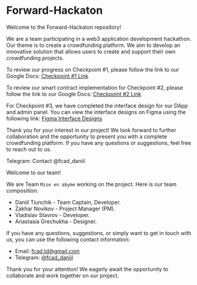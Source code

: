 # Forward-Hackaton

Welcome to the Forward-Hackaton repository!

We are a team participating in a web3 application development hackathon. Our theme is to create a crowdfunding platform. We aim to develop an innovative solution that allows users to create and support their own crowdfunding projects.

To review our progress on Checkpoint #1, please follow the link to our Google Docs: [Checkpoint #1 Link](https://docs.google.com/document/d/1m-dAice44uD48PZF53rWinej_RXuBy6fGPS0QO-IOCw/edit?usp=sharing)

To review our smart contract implementation for Checkpoint #2, please follow the link to our Google Docs: [Checkpoint #2 Link](https://docs.google.com/document/d/1k1I9rhdx6CZPfhvV3q4XKDxBevuCcuUQPZgQrRuPsxQ/edit?usp=sharing)

For Checkpoint #3, we have completed the interface design for our DApp and admin panel. You can view the interface designs on Figma using the following link: [Figma Interface Designs](https://www.figma.com/file/pbrWBZI1gKgpiW2PqZuBR9/Forward?type=design&node-id=0%3A1&mode=design&t=12wWxOQ37jbG99UX-1)

Thank you for your interest in our project! We look forward to further collaboration and the opportunity to present you with a complete crowdfunding platform. If you have any questions or suggestions, feel free to reach out to us.

Telegram: Contact @fcad_daniil

Welcome to our team!

We are Team `Mise en abyme` working on the project. Here is our team composition:

- Daniil Tiunchik - Team Captain, Developer.
- Zakhar Novikov - Project Manager (PM).
- Vladislav Stavrov - Developer.
- Anastasia Grechukha - Designer.

If you have any questions, suggestions, or simply want to get in touch with us, you can use the following contact information:

- Email: fcad.td@gmail.com
- Telegram: [@fcad_daniil](https://t.me/fcad_daniil)

Thank you for your attention! We eagerly await the opportunity to collaborate and work together on our project.

